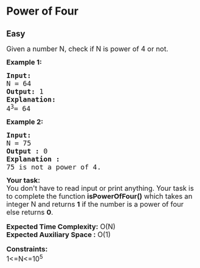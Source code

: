 # Power of Four
## Easy
<div class="problems_problem_content__Xm_eO" style="user-select: text;"><p style="user-select: text;"><span style="font-size: 18px; user-select: text;">Given a number N, check if&nbsp;N&nbsp;is power of 4&nbsp;or not.</span></p>

<p style="user-select: text;"><span style="font-size: 18px; user-select: text;"><strong style="user-select: text;">Example 1:</strong></span></p>

<pre style="user-select: text;"><span style="font-size: 18px; user-select: text;"><strong style="user-select: text;">Input: </strong>
N = 64
<strong style="user-select: text;">Output:</strong> 1
<strong style="user-select: text;">Explanation:</strong>
4</span><sup style="user-select: text;"><span style="font-size: 15px; user-select: text;">3</span></sup><span style="font-size: 18px; user-select: text;">= 64</span></pre>

<p style="user-select: text;"><span style="font-size: 18px; user-select: text;"><strong style="user-select: text;">Example 2:</strong></span></p>

<pre style="user-select: text;"><span style="font-size: 18px; user-select: text;"><strong style="user-select: text;">Input: </strong>
N = 75
<strong style="user-select: text;">Output :</strong> 0
<strong style="user-select: text;">Explanation :</strong>
75 is not a power of 4.</span></pre>

<div style="user-select: text;"><span style="font-size: 18px; user-select: text;"><strong style="user-select: text;">Your task:</strong></span></div>

<div style="user-select: text;"><span style="font-size: 18px; user-select: text;">You don't have to read input or print anything. Your task is to complete the function <strong style="user-select: text;">isPowerOfFour()</strong> which takes an integer N and returns <strong style="user-select: text;">1</strong> if the number is a power of four else returns <strong style="user-select: text;">0</strong>.</span></div>

<div style="user-select: text;">&nbsp;</div>

<div style="user-select: text;"><span style="font-size: 18px; user-select: text;"><strong style="user-select: text;">Expected Time Complexity:</strong> O(N)</span></div>

<div style="user-select: text;"><span style="font-size: 18px; user-select: text;"><strong style="user-select: text;">Expected Auxiliary Space :</strong> O(1)</span></div>

<div style="user-select: text;"><br style="user-select: text;">
<span style="font-size: 18px; user-select: text;"><strong style="user-select: text;">Constraints:</strong><br style="user-select: text;">
1&lt;=N&lt;=10<sup style="user-select: text;">5</sup></span></div>
</div>